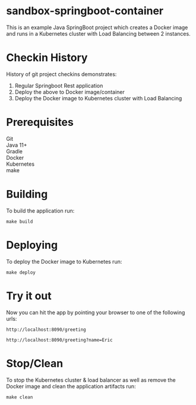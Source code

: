 # sandbox-springboot-container

This is an example Java SpringBoot project which creates a Docker image and runs in a Kubernetes cluster with Load Balancing between 2 instances.

# Checkin History
History of git project checkins demonstrates:
1. Regular Springboot Rest application
2. Deploy the above to Docker image/container
3. Deploy the Docker image to Kubernetes cluster with Load Balancing

# Prerequisites
Git <br>
Java 11+ <br>
Gradle <br>
Docker <br>
Kubernetes <br>
make <br>

# Building
To build the application run:

```make build```

# Deploying
To deploy the Docker image to Kubernetes run:

```make deploy```

# Try it out
Now you can hit the app by pointing your browser to one of the following urls:

```http://localhost:8090/greeting```

```http://localhost:8090/greeting?name=Eric```

# Stop/Clean
To stop the Kubernetes cluster & load balancer as well as remove the Docker image and clean the application artifacts run:

```make clean```